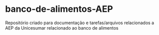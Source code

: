# banco-de-alimentos-AEP
Repositório criado para documentação e tarefas/arquivos relacionados a AEP da Unicesumar relacionado ao banco de alimentos
